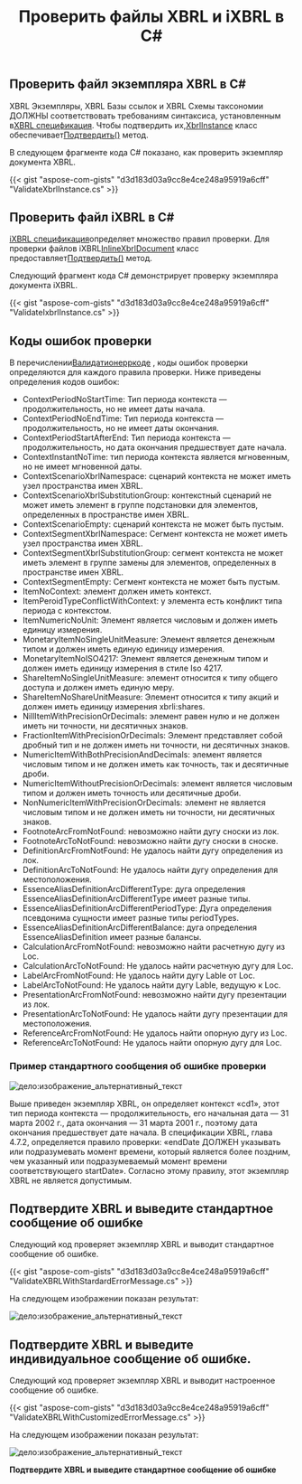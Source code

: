 ﻿---
title: Проверить файлы XBRL и iXBRL в C#
linktitle: Проверить файлы XBRL и iXBRL
keywords: xbrl taxonomy,xbrl,ixbrl,xbrl linkbases,xbrl Instances
description: C# Finance Библиотека API может проверять файлы XBRL и iXBRL. Дополнительные сведения см. в примерах кодов, приведенных в этой статье.
type: docs
weight: 30
url: /ru/net/validate-xbrl-and-ixbrl-files/
---
## **Проверить файл экземпляра XBRL в C#**
 XBRL Экземпляры, XBRL Базы ссылок и XBRL Схемы таксономии ДОЛЖНЫ соответствовать требованиям синтаксиса, установленным в[XBRL спецификация](http://www.xbrl.org/Specification/XBRL-2.1/REC-2003-12-31/XBRL-2.1-REC-2003-12-31+corrected-errata-2013-02-20.html). Чтобы подтвердить их,[XbrlInstance](https://reference.aspose.com/finance/net/aspose.finance.xbrl/xbrlinstance) класс обеспечивает[Подтвердить()](https://reference.aspose.com/finance/net/aspose.finance.xbrl/xbrlinstance/methods/validate) метод.

В следующем фрагменте кода C# показано, как проверить экземпляр документа XBRL.

{{< gist "aspose-com-gists" "d3d183d03a9cc8e4ce248a95919a6cff" "ValidateXbrlInstance.cs" >}}
## **Проверить файл iXBRL в C#**
[iXBRL спецификация](http://www.xbrl.org/specification/inlinexbrl-part1/rec-2013-11-18/inlinexbrl-part1-rec-2013-11-18.html)определяет множество правил проверки. Для проверки файлов iXBRL[InlineXbrlDocument](https://reference.aspose.com/finance/net/aspose.finance.xbrl.inline/inlinexbrldocument) класс предоставляет[Подтвердить()](https://reference.aspose.com/finance/net/aspose.finance.xbrl.inline/inlinexbrldocument/methods/validate) метод.

Следующий фрагмент кода C# демонстрирует проверку экземпляра документа iXBRL.

{{< gist "aspose-com-gists" "d3d183d03a9cc8e4ce248a95919a6cff" "ValidateIxbrlInstance.cs" >}}
## **Коды ошибок проверки**
 В перечислении[Валидатионерркоде](https://reference.aspose.com/finance/net/aspose.finance.xbrl.validator/validationerrorcode) , коды ошибок проверки определяются для каждого правила проверки.
Ниже приведены определения кодов ошибок:

- ContextPeriodNoStartTime: Тип периода контекста — продолжительность, но не имеет даты начала.
- ContextPeriodNoEndTime: Тип периода контекста — продолжительность, но не имеет даты окончания.
- ContextPeriodStartAfterEnd: Тип периода контекста — продолжительность, но дата окончания предшествует дате начала.
- ContextInstantNoTime: тип периода контекста является мгновенным, но не имеет мгновенной даты.
- ContextScenarioXbrlNamespace: сценарий контекста не может иметь узел пространства имен XBRL.
- ContextScenarioXbrlSubstitutionGroup: контекстный сценарий не может иметь элемент в группе подстановки для элементов, определенных в пространстве имен XBRL.
- ContextScenarioEmpty: сценарий контекста не может быть пустым.
- ContextSegmentXbrlNamespace: Сегмент контекста не может иметь узел пространства имен XBRL.
- ContextSegmentXbrlSubstitutionGroup: сегмент контекста не может иметь элемент в группе замены для элементов, определенных в пространстве имен XBRL.
- ContextSegmentEmpty: Сегмент контекста не может быть пустым.
- ItemNoContext: элемент должен иметь контекст.
- ItemPeroidTypeConflictWithContext: у элемента есть конфликт типа периода с контекстом.
- ItemNumericNoUnit: Элемент является числовым и должен иметь единицу измерения.
- MonetaryItemNoSingleUnitMeasure: Элемент является денежным типом и должен иметь единую единицу измерения.
- MonetaryItemNoISO4217: Элемент является денежным типом и должен иметь единицу измерения в стиле Iso 4217.
- ShareItemNoSingleUnitMeasure: элемент относится к типу общего доступа и должен иметь единую меру.
- ShareItemNoShareUnitMeasure: Элемент относится к типу акций и должен иметь единицу измерения xbrli:shares.
- NillItemWithPrecisionOrDecimals: элемент равен нулю и не должен иметь ни точности, ни десятичных знаков.
- FractionItemWithPrecisionOrDecimals: Элемент представляет собой дробный тип и не должен иметь ни точности, ни десятичных знаков.
- NumericItemWithBothPrecisionAndDecimals: элемент является числовым типом и не должен иметь как точность, так и десятичные дроби.
- NumericItemWithoutPrecisionOrDecimals: элемент является числовым типом и должен иметь точность или десятичные дроби.
- NonNumericItemWithPrecisionOrDecimals: элемент не является числовым типом и не должен иметь ни точности, ни десятичных знаков.
- FootnoteArcFromNotFound: невозможно найти дугу сноски из лок.
- FootnoteArcToNotFound: невозможно найти дугу сноски в сноске.
- DefinitionArcFromNotFound: Не удалось найти дугу определения из лок.
- DefinitionArcToNotFound: Не удалось найти дугу определения для местоположения.
- EssenceAliasDefinitionArcDifferentType: дуга определения EssenceAliasDefinitionArcDifferentType имеет разные типы.
- EssenceAliasDefinitionArcDifferentPeriodType: Дуга определения псевдонима сущности имеет разные типы periodTypes.
- EssenceAliasDefinitionArcDifferentBalance: дуга определения EssenceAliasDefinition имеет разные балансы.
- CalculationArcFromNotFound: невозможно найти расчетную дугу из Loc.
- CalculationArcToNotFound: Не удалось найти расчетную дугу для Loc.
- LabelArcFromNotFound: Не удалось найти дугу Lable от Loc.
- LabelArcToNotFound: Не удалось найти дугу Lable, ведущую к Loc.
- PresentationArcFromNotFound: невозможно найти дугу презентации из лок.
- PresentationArcToNotFound: Не удалось найти дугу презентации для местоположения.
- ReferenceArcFromNotFound: Не удалось найти опорную дугу из Loc.
- ReferenceArcToNotFound: Не удалось найти опорную дугу для Loc.
### **Пример стандартного сообщения об ошибке проверки**
![дело:изображение_альтернативный_текст](validate-xbrl-and-ixbrl-files_1.png)

Выше приведен экземпляр XBRL, он определяет контекст «cd1», этот тип периода контекста — продолжительность, его начальная дата — 31 марта 2002 г., дата окончания — 31 марта 2001 г., поэтому дата окончания предшествует дате начала. В спецификации XBRL, глава 4.7.2, определяется правило проверки: «endDate ДОЛЖЕН указывать или подразумевать момент времени, который является более поздним, чем указанный или подразумеваемый момент времени соответствующего startDate». Согласно этому правилу, этот экземпляр XBRL не является допустимым.
## **Подтвердите XBRL и выведите стандартное сообщение об ошибке**
Следующий код проверяет экземпляр XBRL и выводит стандартное сообщение об ошибке.

{{< gist "aspose-com-gists" "d3d183d03a9cc8e4ce248a95919a6cff" "ValidateXBRLWithStardardErrorMessage.cs" >}}

На следующем изображении показан результат:

![дело:изображение_альтернативный_текст](validate-xbrl-and-ixbrl-files_2.png)
## **Подтвердите XBRL и выведите индивидуальное сообщение об ошибке.**
Следующий код проверяет экземпляр XBRL и выводит настроенное сообщение об ошибке.

{{< gist "aspose-com-gists" "d3d183d03a9cc8e4ce248a95919a6cff" "ValidateXBRLWithCustomizedErrorMessage.cs" >}}

На следующем изображении показан результат:

![дело:изображение_альтернативный_текст](validate-xbrl-and-ixbrl-files_3.png)

**Подтвердите XBRL и выведите стандартное сообщение об ошибке**


